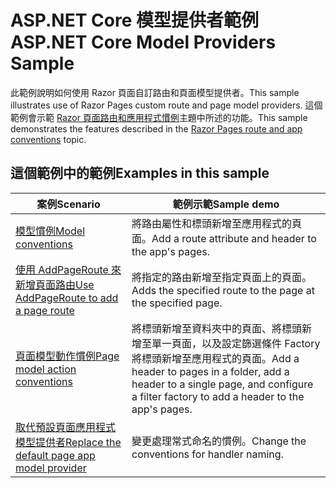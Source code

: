 # <a name="aspnet-core-model-providers-sample"></a><span data-ttu-id="ca9e8-101">ASP.NET Core 模型提供者範例</span><span class="sxs-lookup"><span data-stu-id="ca9e8-101">ASP.NET Core Model Providers Sample</span></span>

<span data-ttu-id="ca9e8-102">此範例說明如何使用 Razor 頁面自訂路由和頁面模型提供者。</span><span class="sxs-lookup"><span data-stu-id="ca9e8-102">This sample illustrates use of Razor Pages custom route and page model providers.</span></span> <span data-ttu-id="ca9e8-103">這個範例會示範 [Razor 頁面路由和應用程式慣例](https://docs.microsoft.com/aspnet/core/razor-pages/razor-pages-convention-features)主題中所述的功能。</span><span class="sxs-lookup"><span data-stu-id="ca9e8-103">This sample demonstrates the features described in the [Razor Pages route and app conventions](https://docs.microsoft.com/aspnet/core/razor-pages/razor-pages-convention-features) topic.</span></span>

## <a name="examples-in-this-sample"></a><span data-ttu-id="ca9e8-104">這個範例中的範例</span><span class="sxs-lookup"><span data-stu-id="ca9e8-104">Examples in this sample</span></span>

| <span data-ttu-id="ca9e8-105">案例</span><span class="sxs-lookup"><span data-stu-id="ca9e8-105">Scenario</span></span> | <span data-ttu-id="ca9e8-106">範例示範</span><span class="sxs-lookup"><span data-stu-id="ca9e8-106">Sample demo</span></span> |
| -------- | ----------- |
| [<span data-ttu-id="ca9e8-107">模型慣例</span><span class="sxs-lookup"><span data-stu-id="ca9e8-107">Model conventions</span></span>](https://docs.microsoft.com/aspnet/core/razor-pages/razor-pages-conventions#model-conventions) | <span data-ttu-id="ca9e8-108">將路由屬性和標頭新增至應用程式的頁面。</span><span class="sxs-lookup"><span data-stu-id="ca9e8-108">Add a route attribute and header to the app's pages.</span></span> |
| [<span data-ttu-id="ca9e8-109">使用 AddPageRoute 來新增頁面路由</span><span class="sxs-lookup"><span data-stu-id="ca9e8-109">Use AddPageRoute to add a page route</span></span>](https://docs.microsoft.com/aspnet/core/razor-pages/razor-pages-conventions#configure-a-page-route) | <span data-ttu-id="ca9e8-110">將指定的路由新增至指定頁面上的頁面。</span><span class="sxs-lookup"><span data-stu-id="ca9e8-110">Adds the specified route to the page at the specified page.</span></span> |
| [<span data-ttu-id="ca9e8-111">頁面模型動作慣例</span><span class="sxs-lookup"><span data-stu-id="ca9e8-111">Page model action conventions</span></span>](https://docs.microsoft.com/aspnet/core/razor-pages/razor-pages-conventions#page-model-action-conventions) | <span data-ttu-id="ca9e8-112">將標頭新增至資料夾中的頁面、將標頭新增至單一頁面，以及設定篩選條件 Factory 將標頭新增至應用程式的頁面。</span><span class="sxs-lookup"><span data-stu-id="ca9e8-112">Add a header to pages in a folder, add a header to a single page, and configure a filter factory to add a header to the app's pages.</span></span> |
| [<span data-ttu-id="ca9e8-113">取代預設頁面應用程式模型提供者</span><span class="sxs-lookup"><span data-stu-id="ca9e8-113">Replace the default page app model provider</span></span>](https://docs.microsoft.com/aspnet/core/razor-pages/razor-pages-conventions#replace-the-default-page-app-model-provider) | <span data-ttu-id="ca9e8-114">變更處理常式命名的慣例。</span><span class="sxs-lookup"><span data-stu-id="ca9e8-114">Change the conventions for handler naming.</span></span> |
